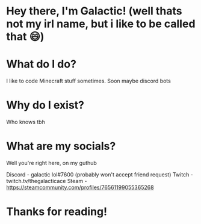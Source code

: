 # Hey there, I'm Galactic! (well thats not my irl name, but i like to be called that 😄)

# What do I do?
I like to code Minecraft stuff sometimes. Soon maybe discord bots

# Why do I exist?
Who knows tbh

# What are my socials?
Well you're right here, on my guthub

Discord - galactic lol#7600 (probably won't accept friend request)
Twitch - twitch.tv/thegalacticace
Steam - https://steamcommunity.com/profiles/76561199055365268

# Thanks for reading!
